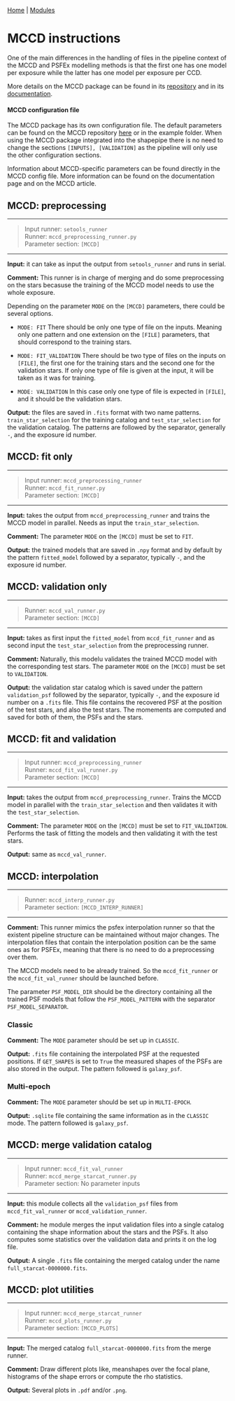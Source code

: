 [Home](../shapepipe.md) | [Modules](../module_docs.md)

# MCCD instructions

One of the main differences in the handling of files in the pipeline context of
the MCCD and PSFEx modelling methods is that the first one has one model per
exposure while the latter has one model per exposure per CCD. 

More details on the MCCD package can be found in its 
[repository](https://github.com/CosmoStat/mccd) and in its
[documentation](https://cosmostat.github.io/mccd/).


#### MCCD configuration file

The MCCD package has its own configuration file. The default parameters can
be found on the MCCD repository
[here](https://github.com/CosmoStat/mccd/blob/master/config_MCCD.ini) or in
the example folder. When using the MCCD package integrated into the shapepipe
there is no need to change the sections ``[INPUTS], [VALIDATION]`` as the
pipeline will only use the other configuration sections.

Information about MCCD-specific parameters can be found directly in the 
MCCD config file. More information can be found on the documentation page
and on the MCCD article.

## MCCD: preprocessing

---
> Input runner: ``setools_runner``  
> Runner: ``mccd_preprocessing_runner.py``  
> Parameter section: ``[MCCD]``  
---

**Input:** it can take as input the output from ``setools_runner``
and runs in serial.

**Comment:** This runner is in charge of merging and do some preprocessing on
the stars becasuse the training of the MCCD model needs to use the whole
exposure.

Depending on the parameter ``MODE`` on the ``[MCCD]`` parameters, there could
be several options.

- ``MODE: FIT`` There should be only one type of file on the inputs.
Meaning only one pattern and one extension on the ``[FILE]`` parameters, that
should correspond to the training stars.

- ``MODE: FIT_VALIDATION`` There should be two type of files on the inputs on
``[FILE]``, the first one for the training stars and the second one for the
validation stars. If only one type of file is given at the input, it will be
taken as it was for training.

- ``MODE: VALIDATION`` In this case only one type of file is expected in 
``[FILE]``, and it should be the validation stars.

**Output:** the files are saved in ``.fits`` format with two name
patterns. ``train_star_selection`` for the training catalog and
``test_star_selection`` for the validation catalog. The patterns are followed
by the separator, generally ``-``, and the exposure id number.


## MCCD: fit only

---
> Input runner: ``mccd_preprocessing_runner``  
> Runner: ``mccd_fit_runner.py``  
> Parameter section: ``[MCCD]``  
---

**Input:** takes the output from ``mccd_preprocessing_runner`` and trains the 
MCCD model in parallel. Needs as input the ``train_star_selection``.

**Comment:** The parameter ``MODE`` on the ``[MCCD]`` must be set to ``FIT``.

**Output:** the trained models that are saved in ``.npy`` format and by default
by the pattern ``fitted_model`` followed by a separator, typically ``-``, and
the exposure id number.


## MCCD: validation only

---
> Runner: ``mccd_val_runner.py``  
> Parameter section: ``[MCCD]``  
---

**Input:** takes as first input the ``fitted_model`` from ``mccd_fit_runner``
and as second input the ``test_star_selection`` from the preprocessing runner.

**Comment:** Naturally, this modelu validates the trained MCCD model with the
corresponding test stars.
The parameter ``MODE`` on the ``[MCCD]`` must be set to ``VALIDATION``.

**Output:** the validation star catalog which is saved under the pattern 
``validation_psf`` followed by the separator, typically ``-``, and
the exposure id number on a ``.fits`` file.
This file contains the recovered PSF at the position of the test stars, and 
also the test stars. The momements are computed and saved for both of them,
the PSFs and the stars.


## MCCD: fit and validation

---
> Input runner: ``mccd_preprocessing_runner``  
> Runner: ``mccd_fit_val_runner.py``  
> Parameter section: ``[MCCD]``
---

**Input:** takes the output from ``mccd_preprocessing_runner``. Trains the 
MCCD model in parallel with  the ``train_star_selection`` and then validates
it with the ``test_star_selection``.

**Comment:** The parameter ``MODE`` on the ``[MCCD]`` must be set to
``FIT_VALIDATION``.
Performs the task of fitting the models and then validating it with the test
stars.

**Output:** same as ``mccd_val_runner``.


## MCCD: interpolation

---
> Runner: ``mccd_interp_runner.py``  
> Parameter section: ``[MCCD_INTERP_RUNNER]``  
---

**Comment:** This runner mimics the psfex interpolation runner so that the
existent pipeline structure can be maintained without major changes.
The interpolation files that contain the interpolation position can be the
same ones as for PSFEx, meaning that there is no need to do a preprocessing
over them.

The MCCD models need to be already trained. So the
``mccd_fit_runner`` or the ``mccd_fit_val_runner`` should be launched before.

The parameter ``PSF_MODEL_DIR`` should be the directory containing all the 
trained PSF models that follow the ``PSF_MODEL_PATTERN`` with the separator
``PSF_MODEL_SEPARATOR``.


### Classic

**Comment:** The ``MODE`` parameter should be set up in ``CLASSIC``.

**Output:** ``.fits`` file containing the interpolated PSF at the requested
positions. If ``GET_SHAPES`` is set to ``True`` the measured shapes of the PSFs
are also stored in the output. The pattern followed is ``galaxy_psf``.

### Multi-epoch

**Comment:** The ``MODE`` parameter should be set up in ``MULTI-EPOCH``.

**Output:** ``.sqlite`` file containing the same information as in the 
``CLASSIC`` mode. The pattern followed is ``galaxy_psf``.


## MCCD: merge validation catalog

---
> Input runner: ``mccd_fit_val_runner``  
> Runner: ``mccd_merge_starcat_runner.py``  
> Parameter section: No parameter inputs  
---

**Input:** this module collects all the ``validation_psf`` files from 
``mccd_fit_val_runner`` or ``mccd_validation_runner``.

**Comment:** he module merges the input validation files into a single catalog
containing the shape information about the stars and the PSFs.
It also computes some statistics over the validation data and prints it on the
log file.

**Output:** A single ``.fits`` file containing the merged catalog under the
name ``full_starcat-0000000.fits``.

## MCCD: plot utilities

---
> Input runner: ``mccd_merge_starcat_runner``  
> Runner: ``mccd_plots_runner.py``  
> Parameter section: ``[MCCD_PLOTS]``  
---

**Input:** The merged catalog ``full_starcat-0000000.fits`` from the merge
runner.

**Comment:** Draw different plots like, meanshapes over the focal plane,
histograms of the shape errors or compute the rho statistics.

**Output:** Several plots in ``.pdf`` and/or ``.png``.

